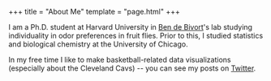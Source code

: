+++
title = "About Me"
template = "page.html"
+++

I am a Ph.D. student at Harvard University in [Ben de Bivort](http://debivort.org)'s lab studying individuality in odor preferences in fruit flies. Prior to this, I studied statistics and biological chemistry at the University of Chicago.

In my free time I like to make basketball-related data visualizations (especially about the Cleveland Cavs) -- you can see my posts on [Twitter](https://twitter.com/d_lavrent).